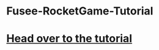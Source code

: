 Fusee-RocketGame-Tutorial
=========================
# [Head over to the tutorial](http://github.com/FUSEEProjectTeam/Fusee-RocketGame-Tutorial/wiki)
